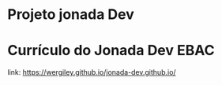 # Projeto jonada Dev
# Currículo do Jonada Dev EBAC
link: https://wergiley.github.io/jonada-dev.github.io/
